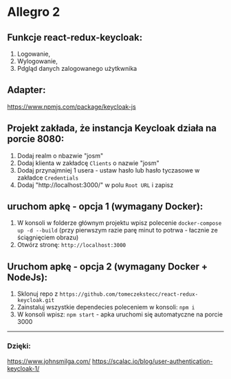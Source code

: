 # Allegro 2

## Funkcje react-redux-keycloak:

1. Logowanie,
2. Wylogowanie,
3. Pdgląd danych zalogowanego użytkwnika

## Adapter:

https://www.npmjs.com/package/keycloak-js

## Projekt zakłada, że instancja Keycloak działa na porcie 8080:
1. Dodaj realm o nbazwie "josm"
2. Dodaj klienta w zakładcę `Clients` o nazwie "josm"
3. Dodaj przynajmniej 1 usera - ustaw hasło lub hasło tyczasowe w zakładce `Credentials`
4. Dodaj "http://localhost:3000/" w polu `Root URL` i zapisz

## uruchom apkę - opcja 1 (wymagany Docker):

1. W konsoli w folderze głównym projektu wpisz polecenie `docker-compose up -d --build` (przy pierwszym razie parę minut to potrwa - łacznie ze ściągnięciem obrazu)
2. Otwórz stronę: `http://localhost:3000`

## Uruchom apkę - opcja 2 (wymagany Docker + NodeJs):

1. Sklonuj repo z `https://github.com/tomeczekstecc/react-redux-keycloak.git`
2. Zainstaluj wszystkie dependecies poleceniem w konsoli: `npm i`
3. W konsoli wpisz: `npm start` - apka uruchomi się automatyczne na porcie 3000

---

### Dzięki:

https://www.johnsmilga.com/
https://scalac.io/blog/user-authentication-keycloak-1/

